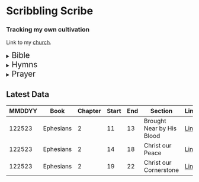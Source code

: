# Scribbling Scribe
### Tracking my own cultivation

Link to my [church](https://tjc.org/).

<details>
<summary>
<span style="font-size: 1.5em;">Bible</span>
</summary>

*Man shall not live by bread alone*...

I will:
 - write one section of the NKJV Bible every day
 - listen to that section in Chinese
 - write down the outline

Kinda too lazy to make an automated progress bar for now.  
Will consider once things are in better shape using [this](./bible_metadata.csv).

[Tracking Info](./bible_outline.txt)  
[Chinese Audio Bible](https://www.wordproject.org/bibles/audio/04_chinese/index.htm)

</details>

<details>
<summary>
<span style="font-size: 1.5em;">Hymns</span>
</summary>

*I will bless the Lord at all times*...

I never learned to play all 525 hymns on the piano with sincerety. When I do, I'll add it to a completion list.  
Eventually, I can use this CSV can train a digital assistant in suggesting hymns for any topic.

[Hymns](./hymn_metadata.csv)
</details>

<details>
<summary>
<span style="font-size: 1.5em;">Prayer</span>
</summary>

*Let us therefore come boldly to the throne of grace*...

I will:
 - track if I prayed in the morning and night
 - write one thing I'm thankful for
 - write one prayer request
 - write the biggest oof of the day

[Prayer Log](./prayer_log.csv)

It'd be interesting to see how things change over time, or don't change over time.
</details>


## Latest Data
| MMDDYY | Book | Chapter | Start | End | Section | Link |
| ------ | ---- | ------- | ----- | --- | ------- | ---- |
| 122523 | Ephesians | 2 | 11 | 13 | Brought Near by His Blood | [Link](https://i.imgur.com/1qvseLv.jpg) |
| 122523 | Ephesians | 2 | 14 | 18 | Christ our Peace | [Link](https://i.imgur.com/1qvseLv.jpg) |
| 122523 | Ephesians | 2 | 19 | 22 | Christ our Cornerstone | [Link](https://i.imgur.com/1qvseLv.jpg) |

